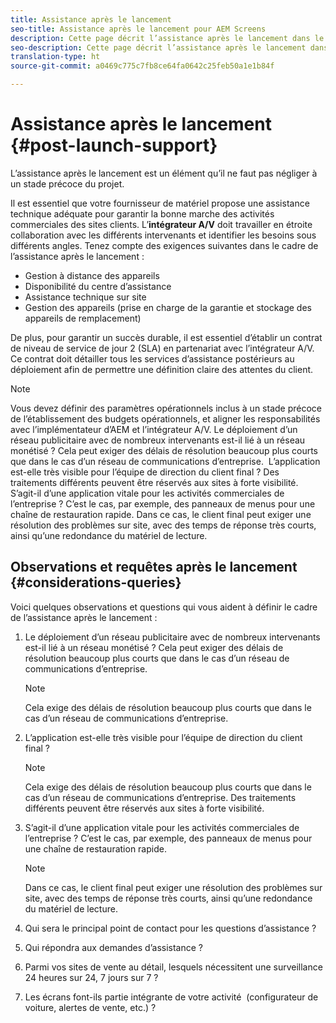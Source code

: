 ```yaml
---
title: Assistance après le lancement
seo-title: Assistance après le lancement pour AEM Screens
description: Cette page décrit l’assistance après le lancement dans le cadre du guide des bonnes pratiques d’AEM Screens
seo-description: Cette page décrit l’assistance après le lancement dans le cadre du guide des bonnes pratiques d’AEM Screens
translation-type: ht
source-git-commit: a0469c775c7fb8ce64fa0642c25feb50a1e1b84f

---
```



# Assistance après le lancement {#post-launch-support}


L’assistance après le lancement est un élément qu’il ne faut pas négliger à un stade précoce du projet.

Il est essentiel que votre fournisseur de matériel propose une assistance technique adéquate pour garantir la bonne marche des activités commerciales des sites clients. L’**intégrateur A/V** doit travailler en étroite collaboration avec les différents intervenants et identifier les besoins sous différents angles.
Tenez compte des exigences suivantes dans le cadre de l’assistance après le lancement :

* Gestion à distance des appareils
* Disponibilité du centre d’assistance
* Assistance technique sur site
* Gestion des appareils (prise en charge de la garantie et stockage des appareils de remplacement)

De plus, pour garantir un succès durable, il est essentiel d’établir un contrat de niveau de service de jour 2 (SLA) en partenariat avec l’intégrateur A/V. Ce contrat doit détailler tous les services d’assistance postérieurs au déploiement afin de permettre une définition claire des attentes du client.

>[!NOTE]
>
> Vous devez définir des paramètres opérationnels inclus à un stade précoce de l’établissement des budgets opérationnels, et aligner les responsabilités avec l’implémentateur d’AEM et l’intégrateur A/V.
Le déploiement d’un réseau publicitaire avec de nombreux intervenants est-il lié à un réseau monétisé ? Cela peut exiger des délais de résolution beaucoup plus courts que dans le cas d’un réseau de communications d’entreprise. 
L’application est-elle très visible pour l’équipe de direction du client final ? Des traitements différents peuvent être réservés aux sites à forte visibilité.
S’agit-il d’une application vitale pour les activités commerciales de l’entreprise ? C’est le cas, par exemple, des panneaux de menus pour une chaîne de restauration rapide. Dans ce cas, le client final peut exiger une résolution des problèmes sur site, avec des temps de réponse très courts, ainsi qu’une redondance du matériel de lecture.

## Observations et requêtes après le lancement {#considerations-queries}

Voici quelques observations et questions qui vous aident à définir le cadre de l’assistance après le lancement :

1. Le déploiement d’un réseau publicitaire avec de nombreux intervenants est-il lié à un réseau monétisé ? Cela peut exiger des délais de résolution beaucoup plus courts que dans le cas d’un réseau de communications d’entreprise.
 
   >[!NOTE]
   >
   > Cela exige des délais de résolution beaucoup plus courts que dans le cas d’un réseau de communications d’entreprise.

1. L’application est-elle très visible pour l’équipe de direction du client final ?

   >[!NOTE]
   >
   > Cela exige des délais de résolution beaucoup plus courts que dans le cas d’un réseau de communications d’entreprise. Des traitements différents peuvent être réservés aux sites à forte visibilité.

1. S’agit-il d’une application vitale pour les activités commerciales de l’entreprise ? C’est le cas, par exemple, des panneaux de menus pour une chaîne de restauration rapide. 

   >[!NOTE]
   >
   > Dans ce cas, le client final peut exiger une résolution des problèmes sur site, avec des temps de réponse très courts, ainsi qu’une redondance du matériel de lecture.

1. Qui sera le principal point de contact pour les questions d’assistance ?

1. Qui répondra aux demandes d’assistance ?

1. Parmi vos sites de vente au détail, lesquels nécessitent une surveillance 24 heures sur 24, 7 jours sur 7 ?

1. Les écrans font-ils partie intégrante de votre activité  (configurateur de voiture, alertes de vente, etc.) ?
